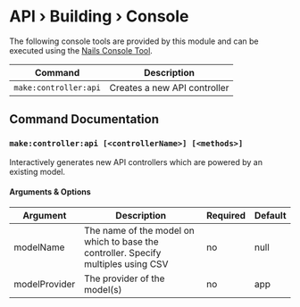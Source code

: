 # API › Building › Console


The following console tools are provided by this module and can be executed using the [Nails Console Tool](https://github.com/nails/module-console).


| Command               | Description                  |
|-----------------------|------------------------------|
| `make:controller:api` | Creates a new API controller |


## Command Documentation



### `make:controller:api [<controllerName>] [<methods>]`

Interactively generates new API controllers which are powered by an existing model.

#### Arguments & Options

| Argument      | Description                                                                         | Required | Default |
|---------------|-------------------------------------------------------------------------------------|----------|---------|
| modelName     | The name of the model on which to base the controller. Specify multiples using CSV  | no       | null    |
| modelProvider | The provider of the model(s)                                                        | no       | app     |
